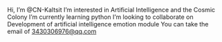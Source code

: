 Hi, I’m @CN-Kaltsit
I’m interested in Artificial Intelligence and the Cosmic Colony
I’m currently learning python
I’m looking to collaborate on Development of artificial intelligence emotion module
You can take the email of 3430306976@qq.com

<!---
CN-Kaltsit/CN-Kaltsit is a ✨ special ✨ repository because its `README.md` (this file) appears on your GitHub profile.
You can click the Preview link to take a look at your changes.
--->
